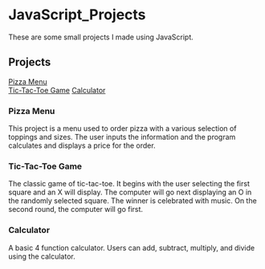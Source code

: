 # JavaScript_Projects

These are some small projects I made using JavaScript.

<h2>Projects</h2>

[Pizza Menu](https://github.com/TomSpencer-Dev/JavaScript_Projects/tree/main/JavaScript%20Projects/Pizza_Project)<br>
[Tic-Tac-Toe Game](https://github.com/TomSpencer-Dev/JavaScript_Projects/tree/main/TicTacToe)
[Calculator](https://github.com/TomSpencer-Dev/JavaScript_Projects/tree/main/JavaScript%20Projects)
<br>

<h3>Pizza Menu</h3>

This project is a menu used to order pizza with a various selection of toppings and sizes. The user inputs the information and the program calculates and displays a price for the order.

<h3>Tic-Tac-Toe Game</h3>

The classic game of tic-tac-toe. It begins with the user selecting the first square and an X will display. The computer will go next displaying an O in the randomly selected square. The winner is celebrated with music. On the second round, the computer will go first. 

<h3>Calculator</h3>

A basic 4 function calculator. Users can add, subtract, multiply, and divide using the calculator. 
